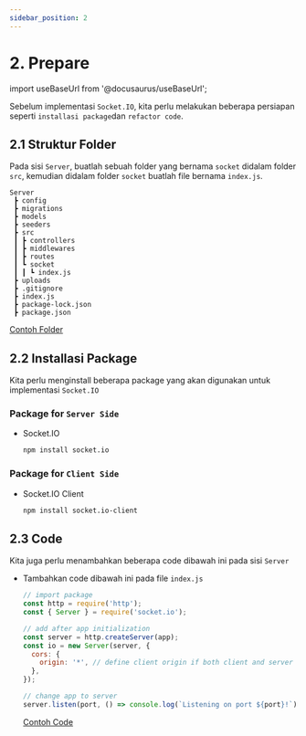 ```yaml
---
sidebar_position: 2
---
```


# 2. Prepare

import useBaseUrl from '@docusaurus/useBaseUrl';

Sebelum implementasi `Socket.IO`, kita perlu melakukan beberapa persiapan seperti `installasi package`dan `refactor code`.

## 2.1 Struktur Folder

Pada sisi `Server`, buatlah sebuah folder yang bernama `socket` didalam folder `src`, kemudian didalam folder `socket` buatlah file bernama `index.js`.

```text {10,11}
Server
 ┣ config
 ┣ migrations
 ┣ models
 ┣ seeders
 ┣ src
 ┃ ┣ controllers
 ┃ ┣ middlewares
 ┃ ┣ routes
 ┃ ┗ socket
 ┃ ┃ ┗ index.js
 ┣ uploads
 ┣ .gitignore
 ┣ index.js
 ┣ package-lock.json
 ┣ package.json
```

<a class="btn-example-code" href="https://github.com/demo-dumbways/ebook-code-results-stage-2-socket-io">
Contoh Folder
</a>

## 2.2 Installasi Package

Kita perlu menginstall beberapa package yang akan digunakan untuk implementasi `Socket.IO`

### Package for `Server Side`

- Socket.IO

  ```bash
  npm install socket.io
  ```

### Package for `Client Side`

- Socket.IO Client

  ```bash
  npm install socket.io-client
  ```

## 2.3 Code

Kita juga perlu menambahkan beberapa code dibawah ini pada sisi `Server`

- Tambahkan code dibawah ini pada file `index.js`

  ```js {2,3,6-11,14} title=server/index.js
  // import package
  const http = require('http');
  const { Server } = require('socket.io');

  // add after app initialization
  const server = http.createServer(app);
  const io = new Server(server, {
    cors: {
      origin: '*', // define client origin if both client and server have different origin
    },
  });

  // change app to server
  server.listen(port, () => console.log(`Listening on port ${port}!`));
  ```

  <a class="btn-example-code" href="https://github.com/demo-dumbways/ebook-code-results-stage-2-socket-io/blob/1.prepare/server/index.js">
  Contoh Code
  </a>
